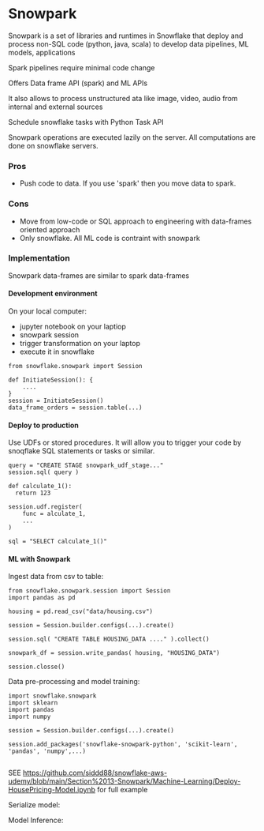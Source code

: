 # Snowpark

Snowpark is a set of libraries and runtimes in Snowflake that deploy and process non-SQL code (python, java, scala) to develop data pipelines, ML models, applications

Spark pipelines require minimal code change

Offers Data frame API (spark) and ML APIs

It also allows to process unstructured ata like image, video, audio from internal and external sources

Schedule snowflake tasks with Python Task API

Snowpark operations are executed lazily on the server. All computations are done on snowflake servers.

### Pros

* Push code to data. If you use 'spark' then you move data to spark.

### Cons

* Move from low-code or SQL approach to engineering with data-frames oriented approach
* Only snowflake. All ML code is contraint with snowpark

### Implementation

Snowpark data-frames are similar to spark data-frames

#### Development environment

On your local computer:
* jupyter notebook on your laptiop
* snowpark session
* trigger transformation on your laptop
* execute it in snowflake

```
from snowflake.snowpark import Session

def InitiateSession(): {
    ....
}
session = InitiateSession()
data_frame_orders = session.table(...)
```

#### Deploy to production

Use UDFs or stored procedures. It will allow you to trigger your code by snoqflake SQL statements or tasks or similar.

```
query = "CREATE STAGE snowpark_udf_stage..."
session.sql( query )

def calculate_1():
  return 123

session.udf.register(
    func = alculate_1,
    ...
)

sql = "SELECT calculate_1()"
```
#### ML with Snowpark

Ingest data from csv to table:

```
from snowflake.snowpark.session import Session
import pandas as pd

housing = pd.read_csv("data/housing.csv")

session = Session.builder.configs(...).create()

session.sql( "CREATE TABLE HOUSING_DATA ...." ).collect()

snowpark_df = session.write_pandas( housing, "HOUSING_DATA")

session.closse()
```


Data pre-processing and model training:
```
import snowflake.snowpark
import sklearn
import pandas
import numpy

session = Session.builder.configs(...).create()

session.add_packages('snowflake-snowpark-python', 'scikit-learn', 'pandas', 'numpy',...)


```
SEE https://github.com/siddd88/snowflake-aws-udemy/blob/main/Section%2013-Snowpark/Machine-Learning/Deploy-HousePricing-Model.ipynb for full example

Serialize model:

Model Inference:

